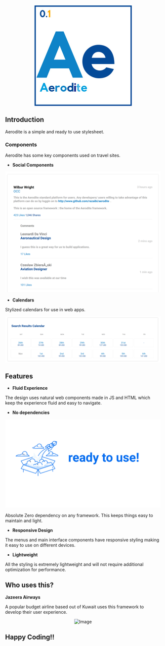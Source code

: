 <center>

![Image](https://raw.githubusercontent.com/razaibi/aerodite/master/projectArtwork/AeroditeLogo.jpg)

</center>

## Introduction

Aerodite is a simple and ready to use stylesheet. 


### Components

Aerodite has some key components used on travel sites.

- **Social Components**

![Image](https://raw.githubusercontent.com/razaibi/aerodite/master/projectArtwork/FeatureSocialPosts.PNG)


- **Calendars**

Stylized calendars for use in web apps.

![Image](https://raw.githubusercontent.com/razaibi/aerodite/master/projectArtwork/FeatureCalendar.PNG)


## Features

- **Fluid Experience**

The design uses natural web components made in JS and HTML which keep the experience fluid and easy to navigate.

- **No dependencies**

![Image](https://raw.githubusercontent.com/razaibi/aerodite/master/projectArtwork/readyToUse.jpg)

Absolute Zero dependency on any framework. This keeps things easy to maintain and light.

- **Responsive Design**

The menus and main interface components have responsive styling making it easy to use on different devices.

- **Lightweight**

All the styling is extremely lightweight and will not require additional optimization for performance.


## Who uses this?

**Jazeera Airways**

A popular budget airline based out of Kuwait uses this framework to develop their user experience.

<center>

![Image](https://jazeeraairways.com/assets/images/aero_logo.png)

</center>

## Happy Coding!!
